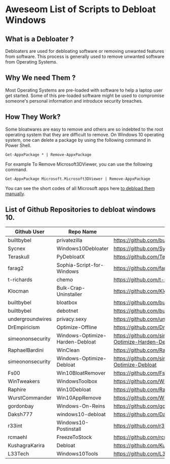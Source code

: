 # Aweseom List of Scripts to Debloat Windows

## What is a Debloater ?
Debloaters are used for debloating software or removing unwanted features from software. This process is generally used to remove unwanted software from Operating Systems.

## Why We need Them ?
Most Operating Systems are pre-loaded with software to help a laptop user get started. Some of this pre-loaded software might be used to compromise someone's personal information and introduce security breaches.

## How They Work?
Some bloatwares are easy to remove and others are so indebted to the root operating system that they are difficult to remove. On Windows 10 operating system, one can delete a package by using the following command in Power Shell.

`Get-AppxPackage * | Remove-AppxPackage`

For example To Remove Microsoft3DViewer, you can use the following command.

`Get-AppxPackage Microsoft.Microsoft3DViewer | Remove-AppxPackage`

You can see the short codes of all Microsoft apps here [to debload them manually](https://www.finallaptop.com/how-to-debloat-windows/). 


## List of Github Repositories to debloat windows 10.

| Github User | Repo Name  | Link/Url  |
|--- |---|---|
| builtbybel  |  privatezilla |   https://github.com/builtbybel/privatezilla|
| Sycnex  |  Windows10Debloater | https://github.com/Sycnex/Windows10Debloater  |
| Teraskull  | PyDebloatX  |		https://github.com/Teraskull/PyDebloatX   |	
|  farag2|  	Sophia-Script-for-Windows	|  https://github.com/farag2/Sophia-Script-for-Windows|  
|  t-richards	|  chemo	|  https://github.com/t-richards/chemo|  
|  Klocman	|  Bulk-Crap-Uninstaller|  	https://github.com/Klocman/Bulk-Crap-Uninstaller|  
|  builtbybel|	bloatbox|	https://github.com/builtbybel/bloatbox|  
|  builtbybel	|debotnet|	https://github.com/builtbybel/debotnet|  
|  undergroundwires|	privacy.sexy|	https://github.com/undergroundwires/privacy.sexy|  
|  DrEmpiricism|	Optimize-Offline|https://github.com/DrEmpiricism/Optimize-Offline|  
|  simeononsecurity|	Windows-Optimize-Harden-Debloat|	https://github.com/simeononsecurity/Windows-Optimize-Harden-Debloat|  
|  RaphaelBardini|  	WinClean|  	https://github.com/RaphaelBardini/WinClean|  
|  simeononsecurity	|  Windows-Optimize-Debloat|  	https://github.com/simeononsecurity/Windows-Optimize-Debloat|  
|  Fs00	|  Win10BloatRemover|  	https://github.com/Fs00/Win10BloatRemover|  
|  WinTweakers|  	WindowsToolbox|  	https://github.com/WinTweakers/WindowsToolbox|  
|  Raphire	|  Win10Debloat	|  https://github.com/Raphire/Win10Debloat|  
|  WurstCommander	|  Win10AppRemove|  	https://github.com/WurstCommander/Win10AppRemove|  
|  gordonbay	|  Windows-On-Reins|  	https://github.com/gordonbay/Windows-On-Reins|  
|  Daksh777|  	windows10-debloat|  	https://github.com/Daksh777/windows10-debloat|  
|  r33int	|  Windows10-Postinstall|  	https://github.com/r33int/Windows10-Postinstall|  
|  rcmaehl	|  FreezeToStock|  	https://github.com/rcmaehl/FreezeToStock|  
|  KushagraKarira	|  Debloat|  	https://github.com/KushagraKarira/Debloat|  
|  L33Tech	|  Windows10Tools|  	https://github.com/L33Tech/Windows10Tools|  
